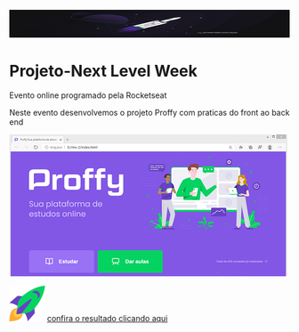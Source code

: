 ![](https://github.com/Riquecelo/Projeto-NlW-2/blob/master/docExtras/1%20-%20NLW%20%2302%20-%201000x100.jpg)

# Projeto-Next Level Week
 Evento online programado pela Rocketseat
 
 Neste evento desenvolvemos o projeto Proffy com praticas do front ao back end
 
![](https://github.com/Riquecelo/Projeto-NlW-2/blob/master/docExtras/Capturar%20-%20NLW.PNG)

![](https://github.com/Riquecelo/Projeto-NlW-2/blob/master/images/icons/rocket.svg) [confira o resultado clicando aqui](https://riquecelo.github.io/Projeto-NlW-2/)

